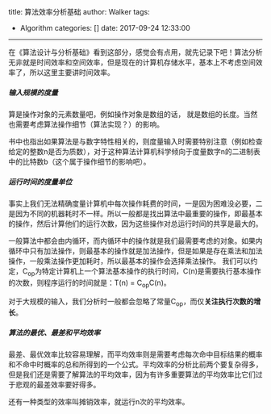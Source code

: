 title: 算法效率分析基础
author: Walker
tags:
  - Algorithm
categories: []
date: 2017-09-24 12:33:00
---
在《算法设计与分析基础》看到这部分，感觉会有点用，就先记录下吧！算法分析无非就是时间效率和空间效率，但是现在的计算机存储水平，基本上不考虑空间效率了，所以这里主要讲时间效率。
##### 输入规模的度量
算是操作对象的元素数量吧，例如操作对象是数组的话， 就是数组的长度。当然也需要考虑算法操作细节（算法实现？）的影响。

书中也指出如果算法是与数字特性相关的，则度量输入时需要特别注意（例如检查给定的整数n是否为质数），对于这种算法计算机科学倾向于度量数字n的二进制表中的比特数b（这个属于操作细节的影响吧）。

##### 运行时间的度量单位
事实上我们无法精确度量计算机中每次操作耗费的时间，一是因为困难没必要，二是因为不同的机器耗时不一样。所以一般都是找出算法中最重要的操作，即最基本的操作，然后计算他们的运行次数，因为这些操作对总运行时间的共享是最大的。

一般算法中都会由内循环，而内循环中的操作就是我们最需要考虑的对象。如果内循环中只有加法操作，则最基本的操作就是加法操作，但是如果是存在乘法和加法操作，一般乘法操作更加耗时，所以最基本的操作会选择乘法操作。
我们可以约定，C<sub>op</sub>为特定计算机上一个算法基本操作的执行时间，C(n)是需要执行基本操作的次数，则程序运行的时间就是：T(n) = C<sub>op</sub>C(n)。

对于大规模的输入，我们分析时一般都会忽略了常量C<sub>op</sub>，而仅**关注执行次数的增长**。

##### 算法的最优、最差和平均效率
最差、最优效率比较容易理解，而平均效率则是需要考虑每次命中目标结果的概率和不命中时概率的总和所得到的一个公式。平均效率的分析比前两个要复杂得多，但是我们还是需要了解算法的平均效率，因为有许多重要算法的平均效率比它们过于悲观的最差效率要好得多。

还有一种类型的效率叫摊销效率，就运行n次的平均效率。
